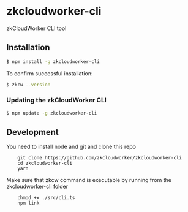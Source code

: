 # zkcloudworker-cli

zkCloudWorker CLI tool

## Installation

```sh
$ npm install -g zkcloudworker-cli
```

To confirm successful installation:

```sh
$ zkcw --version
```

### Updating the zkCloudWorker CLI

```sh
$ npm update -g zkcloudworker-cli
```

## Development

You need to install node and git
and clone this repo

```
    git clone https://github.com/zkcloudworker/zkcloudworker-cli
    cd zkcloudworker-cli
    yarn
```

Make sure that zkcw command is executable by running from the zkcloudworker-cli folder

```
    chmod +x ./src/cli.ts
    npm link
```
